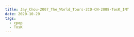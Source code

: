 ```yaml
---
title: Jay_Chou-2007_The_World_Tours-2CD-CN-2008-TosK_INT
date: 2020-10-20
tags: 
  - cpop
  - TosK
---
```

